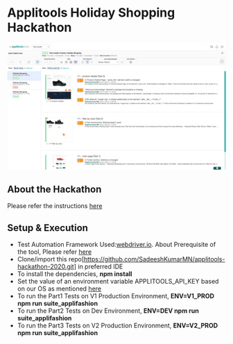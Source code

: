 # Applitools Holiday Shopping Hackathon

![Applitools Test Results Dashboard](demo_evidence/applitools_hackathon_results.png)

## About the Hackathon
Please refer the instructions [here](https://applitools.com/hackathon-v20-3-instructions/)

## Setup & Execution
   + Test Automation Framework Used:[webdriver.io](https://webdriver.io/). 
     About Prerequisite of the tool, Please refer [here](https://webdriver.io/docs/gettingstarted.html) 
   + Clone/import this repo[https://github.com/SadeeshKumarMN/applitools-hackathon-2020.git] in preferred IDE
   + To install the dependencies, **npm install**
   + Set the value of an environment variable APPLITOOLS_API_KEY based on our OS as mentioned [here](https://www.npmjs.com/package/@applitools/eyes-webdriverio#applitools-api-key)
   + To run the Part1 Tests on V1 Production Environment, **ENV=V1_PROD npm run suite_applifashion**
   + To run the Part2 Tests on Dev Environment, **ENV=DEV npm run suite_applifashion**
   + To run the Part3 Tests on V2 Production Environment, **ENV=V2_PROD npm run suite_applifashion**




